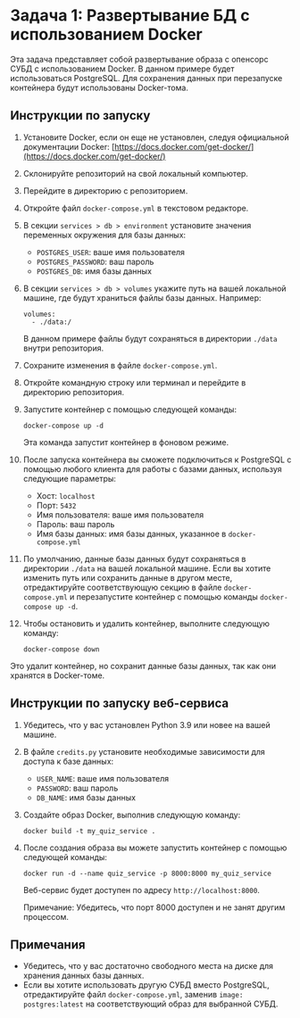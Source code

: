 # Задача 1: Развертывание БД с использованием Docker

Эта задача представляет собой развертывание образа с опенсорс СУБД с использованием Docker. В данном примере будет использоваться PostgreSQL. Для сохранения данных при перезапуске контейнера будут использованы Docker-тома.

## Инструкции по запуску

1. Установите Docker, если он еще не установлен, следуя официальной документации Docker: [https://docs.docker.com/get-docker/](https://docs.docker.com/get-docker/)

2. Склонируйте репозиторий на свой локальный компьютер.

3. Перейдите в директорию с репозиторием.

4. Откройте файл `docker-compose.yml` в текстовом редакторе.

5. В секции `services > db > environment` установите значения переменных окружения для базы данных:
    - `POSTGRES_USER`: ваше имя пользователя
    - `POSTGRES_PASSWORD`: ваш пароль
    - `POSTGRES_DB`: имя базы данных

6. В секции `services > db > volumes` укажите путь на вашей локальной машине, где будут храниться файлы базы данных. Например:
    ```
    volumes:
      - ./data:/
    ```

   В данном примере файлы будут сохраняться в директории `./data` внутри репозитория.

7. Сохраните изменения в файле `docker-compose.yml`.

8. Откройте командную строку или терминал и перейдите в директорию репозитория.

9. Запустите контейнер с помощью следующей команды:
    ```
    docker-compose up -d
    ```

   Эта команда запустит контейнер в фоновом режиме.

10. После запуска контейнера вы сможете подключиться к PostgreSQL с помощью любого клиента для работы с базами данных, используя следующие параметры:
    - Хост: `localhost`
    - Порт: `5432`
    - Имя пользователя: ваше имя пользователя
    - Пароль: ваш пароль
    - Имя базы данных: имя базы данных, указанное в `docker-compose.yml`

11. По умолчанию, данные базы данных будут сохраняться в директории `./data` на вашей локальной машине. Если вы хотите изменить путь или сохранить данные в другом месте, отредактируйте соответствующую секцию в файле `docker-compose.yml` и перезапустите контейнер с помощью команды `docker-compose up -d`.

12. Чтобы остановить и удалить контейнер, выполните следующую команду:
    ```
    docker-compose down
    ```

   Это удалит контейнер, но сохранит данные базы данных, так как они хранятся в Docker-томе.
 
## Инструкции по запуску веб-сервиса

1. Убедитесь, что у вас установлен Python 3.9 или новее на вашей машине.

2. В файле ```credits.py``` установите необходимые зависимости для доступа к базе данных:
    - `USER_NAME`: ваше имя пользователя
    - `PASSWORD`: ваш пароль
    - `DB_NAME`: имя базы данных

2. Создайте образ Docker, выполнив следующую команду:
    ```
    docker build -t my_quiz_service .
    ```

3. После создания образа вы можете запустить контейнер с помощью следующей команды:
    ```
    docker run -d --name quiz_service -p 8000:8000 my_quiz_service
    ```

   Веб-сервис будет доступен по адресу `http://localhost:8000`.

   Примечание: Убедитесь, что порт 8000 доступен и не занят другим процессом.


## Примечания

- Убедитесь, что у вас достаточно свободного места на диске для хранения данных базы данных.
- Если вы хотите использовать другую СУБД вместо PostgreSQL, отредактируйте файл `docker-compose.yml`, заменив `image: postgres:latest` на соответствующий образ для выбранной СУБД.

